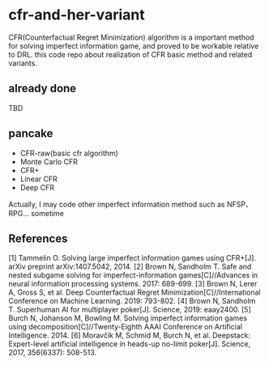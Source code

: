 # cfr-and-her-variant
CFR(Counterfactual Regret Minimization) algorithm is a important method for solving imperfect information game, and proved to be workable relative to DRL.
this code repo about realization of CFR basic method and related variants.

## already done
TBD

## pancake

* CFR-raw(basic cfr algorithm)
* Monte Carlo CFR
* CFR+
* Linear CFR
* Deep CFR

Actually, I may code other imperfect information method such as NFSP、RPG... sometime

## References
[1] Tammelin O. Solving large imperfect information games using CFR+[J]. arXiv preprint arXiv:1407.5042, 2014.
[2] Brown N, Sandholm T. Safe and nested subgame solving for imperfect-information games[C]//Advances in neural information processing systems. 2017: 689-699.
[3] Brown N, Lerer A, Gross S, et al. Deep Counterfactual Regret Minimization[C]//International Conference on Machine Learning. 2019: 793-802.
[4] Brown N, Sandholm T. Superhuman AI for multiplayer poker[J]. Science, 2019: eaay2400.
[5] Burch N, Johanson M, Bowling M. Solving imperfect information games using decomposition[C]//Twenty-Eighth AAAI Conference on Artificial Intelligence. 2014.
[6] Moravčík M, Schmid M, Burch N, et al. Deepstack: Expert-level artificial intelligence in heads-up no-limit poker[J]. Science, 2017, 356(6337): 508-513.